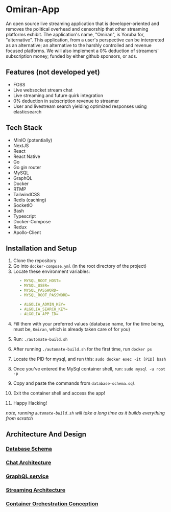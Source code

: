 # Omiran-App

An open source live streaming application that is developer-oriented and removes the political overhead and censorship that other streaming platforms exhibit. The application's name, "Omiran", is Yoruba for, "alternative". This application, from a user's perspective can be interpreted as an alternative; an alternative to the harshly controlled and revenue focused platforms. We will also implement a 0% deduction of streamers' subscription money; funded by either github sponsors, or ads.

## Features (not developed yet)

- FOSS
- Live websocket stream chat
- Live streaming and future quirk integration
- 0% deduction in subscription revenue to streamer
- User and livestream search yielding optimized responses using elasticsearch

## Tech Stack

- MinIO (potentially)
- NextJS
- React
- React Native 
- Go 
- Go gin router
- MySQL
- GraphQL
- Docker
- RTMP
- TailwindCSS
- Redis (caching)
- SocketIO
- Bash
- Typescript
- Docker-Compose
- Redux
- Apollo-Client

## Installation and Setup

1. Clone the repository
2. Go into `docker-compose.yml` (in the root directory of the project)
3. Locate these environment variables:
```yml
      - MYSQL_ROOT_HOST=
      - MYSQL_USER=
      - MYSQL_PASSWORD=
      - MYSQL_ROOT_PASSWORD=
```

```yml
      - ALGOLIA_ADMIN_KEY=
      - ALGOLIA_SEARCH_KEY=
      - ALGOLIA_APP_ID=
```

4. Fill them with your preferred values (database name, for the time being, must be, `Omiran`, which is already taken care of for you) 

5. Run: `./automate-build.sh`

6. After running `./automate-build.sh` for the first time, run
`docker ps`

7. Locate the PID for mysql, and run this:
`sudo docker exec -it [PID] bash`

8. Once you've entered the MySql container shell, run:
`sudo mysql -u root -p`

9. Copy and paste the commands from `database-schema.sql`

10. Exit the container shell and access the app!

11. Happy Hacking!

*note, running `automate-build.sh` will take a long time as it builds everything from scratch*

## Architecture And Design

### [Database Schema](database-schema.md)

### [Chat Architecture](architecture-prototypes/chat.png)

### [GraphQL service](architecture-prototypes/view_data_querying_architecture.png)

### [Streaming Architecture](architecture-prototypes/streaming.png)

### [Container Orchestration Conception](architecture-prototypes/container-orchestration-prototype.png)
